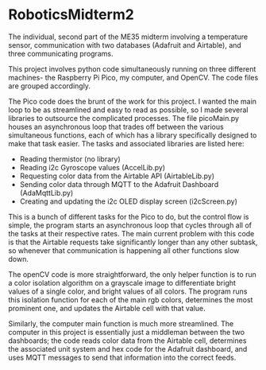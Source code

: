 # RoboticsMidterm2
The individual, second part of the ME35 midterm involving a temperature sensor, communication with two databases (Adafruit and Airtable), and three communicating programs.

This project involves python code simultaneously running on three different machines- the Raspberry Pi Pico, my computer, and OpenCV. The code files are grouped accordingly. 

The Pico code does the brunt of the work for this project. I wanted the main loop to be as streamlined and easy to read as possible, so I made several libraries to outsource the complicated processes. The file picoMain.py houses an asynchronous loop that trades off between the various simultaneous functions, each of which has a library specifically designed to make that task easier. The tasks and associated libraries are listed here:
- Reading thermistor (no library)
- Reading i2c Gyroscope values (AccelLib.py)
- Requesting color data from the Airtable API (AirtableLib.py)
- Sending color data through MQTT to the Adafruit Dashboard (AdaMqttLib.py)
- Creating and updating the i2c OLED display screen (i2cScreen.py)

This is a bunch of different tasks for the Pico to do, but the control flow is simple, the program starts an asynchronous loop that cycles through all of the tasks at their respective rates. The main current problem with this code is that the Airtable requests take significantly longer than any other subtask, so whenever that communication is happening all other functions slow down.


The openCV code is more straightforward, the only helper function is to run a color isolation algorithm on a grayscale image to differentiate bright values of a single color, and bright values of all colors. The program runs this isolation function for each of the main rgb colors, determines the most prominent one, and updates the Airtable cell with that value.

Similarly, the computer main function is much more streamlined. The computer in this project is essentially just a middleman between the two dashboards; the code reads color data from the Airtable cell, determines the associated unit system and hex code for the Adafruit dashboard, and uses MQTT messages to send that information into the correct feeds. 
